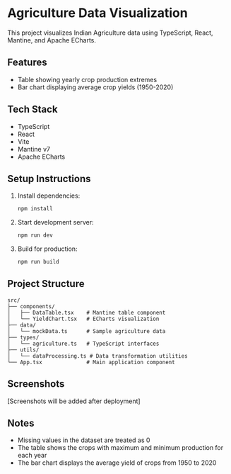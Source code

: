 # Agriculture Data Visualization

This project visualizes Indian Agriculture data using TypeScript, React, Mantine, and Apache ECharts.

## Features

- Table showing yearly crop production extremes
- Bar chart displaying average crop yields (1950-2020)

## Tech Stack

- TypeScript
- React
- Vite
- Mantine v7
- Apache ECharts

## Setup Instructions

1. Install dependencies:
   ```bash
   npm install
   ```

2. Start development server:
   ```bash
   npm run dev
   ```

3. Build for production:
   ```bash
   npm run build
   ```

## Project Structure

```
src/
├── components/
│   ├── DataTable.tsx    # Mantine table component
│   └── YieldChart.tsx   # ECharts visualization
├── data/
│   └── mockData.ts      # Sample agriculture data
├── types/
│   └── agriculture.ts   # TypeScript interfaces
├── utils/
│   └── dataProcessing.ts # Data transformation utilities
└── App.tsx              # Main application component
```

## Screenshots

[Screenshots will be added after deployment]

## Notes

- Missing values in the dataset are treated as 0
- The table shows the crops with maximum and minimum production for each year
- The bar chart displays the average yield of crops from 1950 to 2020